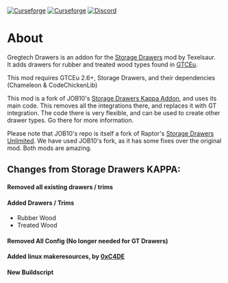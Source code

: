 [![Curseforge](http://cf.way2muchnoise.eu/full_845779_downloads.svg)](https://www.curseforge.com/minecraft/mc-mods/gregtech-drawers) [![Curseforge](http://cf.way2muchnoise.eu/versions/For%20MC_557242_all.svg)](https://www.curseforge.com/minecraft/mc-mods/gregtech-drawers) [![Discord](https://img.shields.io/discord/927050775073534012?color=7289DA&label=Discord&logo=discord&logoColor=white)](https://discord.com/invite/zwQzqP8b6q)

# About
Gregtech Drawers is an addon for the [Storage Drawers](https://www.curseforge.com/minecraft/mc-mods/storage-drawers) mod by Texelsaur.  
It adds drawers for rubber and treated wood types found in [GTCEu](https://www.curseforge.com/minecraft/mc-mods/gregtech-ce-unofficial). 

This mod requires GTCEu 2.6+, Storage Drawers, and their dependencies (Chameleon & CodeChickenLib)

This mod is a fork of JOB10's [Storage Drawers Kappa Addon](https://www.curseforge.com/minecraft/mc-mods/storagedrawerskappa), and uses its main code. This removes all the integrations there, and replaces it with GT integration. The code there is very flexible, and can be used to create other drawer types. Go there for more information. 

Please note that JOB10's repo is itself a fork of Raptor's [Storage Drawers Unlimited](https://www.curseforge.com/minecraft/mc-mods/storage-drawers-unlimited). We have used JOB10's fork, as it has some fixes over the original mod. Both mods are amazing.

## Changes from Storage Drawers KAPPA:

#### Removed all existing drawers / trims

#### Added Drawers / Trims
* Rubber Wood
* Treated Wood

#### Removed All Config (No longer needed for GT Drawers)

#### Added linux makeresources, by [0xC4DE](https://github.com/0xC4DE)

#### New Buildscript
